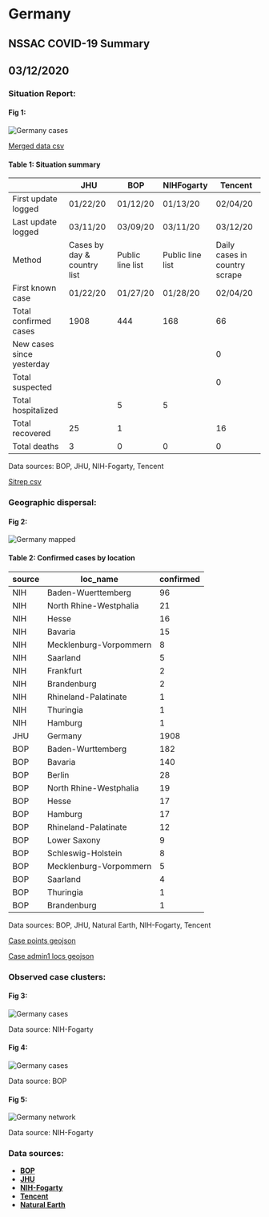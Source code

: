 # Germany
## NSSAC COVID-19 Summary
## 03/12/2020



### Situation Report:
#### Fig 1:
![Germany cases](../merged_histories/Germany_merged_histories.png)

[Merged data csv](https://github.com/SchlittDataSci/SchlittDataSci.github.io/blob/master/data/tables/Germany_merged_daily.csv)

#### Table 1: Situation summary


|                           | JHU                         | BOP              | NIHFogarty       | Tencent                       |
|---------------------------|-----------------------------|------------------|------------------|-------------------------------|
| First update logged       | 01/22/20                    | 01/12/20         | 01/13/20         | 02/04/20                      |
| Last update logged        | 03/11/20                    | 03/09/20         | 03/11/20         | 03/12/20                      |
| Method                    | Cases by day & country list | Public line list | Public line list | Daily cases in country scrape |
| First known case          | 01/22/20                    | 01/27/20         | 01/28/20         | 02/04/20                      |
| Total confirmed cases     | 1908                        | 444              | 168              | 66                            |
| New cases since yesterday |                             |                  |                  | 0                             |
| Total suspected           |                             |                  |                  | 0                             |
| Total hospitalized        |                             | 5                | 5                |                               |
| Total recovered           | 25                          | 1                |                  | 16                            |
| Total deaths              | 3                           | 0                | 0                | 0                             |

Data sources: BOP, JHU, NIH-Fogarty, Tencent


[Sitrep csv](https://github.com/SchlittDataSci/SchlittDataSci.github.io/blob/master/data/tables/Germany_sitrep.csv)

### Geographic dispersal:
#### Fig 2:
![Germany mapped](../case_locs/Germany_case_locs.png)

#### Table 2: Confirmed cases by location


| source   | loc_name               |   confirmed |
|----------|------------------------|-------------|
| NIH      | Baden-Wuerttemberg     |          96 |
| NIH      | North Rhine-Westphalia |          21 |
| NIH      | Hesse                  |          16 |
| NIH      | Bavaria                |          15 |
| NIH      | Mecklenburg-Vorpommern |           8 |
| NIH      | Saarland               |           5 |
| NIH      | Frankfurt              |           2 |
| NIH      | Brandenburg            |           2 |
| NIH      | Rhineland-Palatinate   |           1 |
| NIH      | Thuringia              |           1 |
| NIH      | Hamburg                |           1 |
| JHU      | Germany                |        1908 |
| BOP      | Baden-Wurttemberg      |         182 |
| BOP      | Bavaria                |         140 |
| BOP      | Berlin                 |          28 |
| BOP      | North Rhine-Westphalia |          19 |
| BOP      | Hesse                  |          17 |
| BOP      | Hamburg                |          17 |
| BOP      | Rhineland-Palatinate   |          12 |
| BOP      | Lower Saxony           |           9 |
| BOP      | Schleswig-Holstein     |           8 |
| BOP      | Mecklenburg-Vorpommern |           5 |
| BOP      | Saarland               |           4 |
| BOP      | Thuringia              |           1 |
| BOP      | Brandenburg            |           1 |

Data sources: BOP, JHU, Natural Earth, NIH-Fogarty, Tencent


[Case points geojson](https://github.com/SchlittDataSci/SchlittDataSci.github.io/blob/master/data/shapes/Germany_case_locs.geojson)

[Case admin1 locs geojson](https://github.com/SchlittDataSci/SchlittDataSci.github.io/blob/master/data/shapes/Germany_admin1_locs.geojson)

### Observed case clusters:
#### Fig 3:
![Germany cases](../cluster_analysis/Germany_imported_cases_NIHFogarty.png)



Data source: NIH-Fogarty


#### Fig 4:
![Germany cases](../cluster_analysis/Germany_imported_cases_BOP.png)



Data source: BOP


#### Fig 5:
![Germany network](../autochthonous_networks/Germany_network.png)



Data source: NIH-Fogarty


### Data sources:
* **[BOP](https://github.com/beoutbreakprepared/nCoV2019)**
* **[JHU](https://github.com/CSSEGISandData/COVID-19)** 
* **[NIH-Fogarty](https://docs.google.com/spreadsheets/d/1jS24DjSPVWa4iuxuD4OAXrE3QeI8c9BC1hSlqr-NMiU/edit#gid=1187587451)** 
* **[Tencent](https://news.qq.com/zt2020/page/feiyan.htm)**
* **[Natural Earth](https://www.naturalearthdata.com/forums/forum/natural-earth-map-data/cultural-vectors/admin-1-states-provinces-and-their-boundaries/)**

<!-- Global site tag (gtag.js) - Google Analytics -->
<script async src="https://www.googletagmanager.com/gtag/js?id=UA-158816269-1"></script>
<script>
  window.dataLayer = window.dataLayer || [];
  function gtag(){dataLayer.push(arguments);}
  gtag('js', new Date());

  gtag('config', 'UA-158816269-1');
</script>